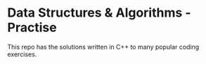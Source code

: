 # Data Structures & Algorithms - Practise
This repo has the solutions written in C++ to many popular coding exercises.
